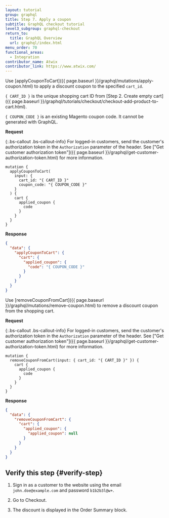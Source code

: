 ```yaml
---
layout: tutorial
group: graphql
title: Step 7. Apply a coupon
subtitle: GraphQL checkout tutorial
level3_subgroup: graphql-checkout
return_to:
  title: GraphQL Overview
  url: graphql/index.html
menu_order: 70
functional_areas:
  - Integration
contributor_name: Atwix
contributor_link: https://www.atwix.com/
---
```


Use [applyCouponToCart]({{ page.baseurl }}/graphql/mutations/apply-coupon.html) to apply a discount coupon to the specified `cart_id`.

`{ CART_ID }` is the unique shopping cart ID from [Step 2. Create empty cart]({{ page.baseurl }}/graphql/tutorials/checkout/checkout-add-product-to-cart.html).

`{ COUPON_CODE }` is an existing Magento coupon code. It cannot be generated with GraphQL.

**Request**

{:.bs-callout .bs-callout-info}
For logged-in customers, send the customer's authorization token in the `Authorization` parameter of the header. See ["Get customer authorization token"]({{ page.baseurl }}/graphql/get-customer-authorization-token.html) for more information.

```text
mutation {
  applyCouponToCart(
    input: {
      cart_id: "{ CART_ID }"
      coupon_code: "{ COUPON_CODE }"
    }
  ) {
    cart {
      applied_coupon {
        code
      }
    }
  }
}
```

**Response**

```json
{
  "data": {
    "applyCouponToCart": {
      "cart": {
        "applied_coupon": {
          "code": "{ COUPON_CODE }"
        }
      }
    }
  }
}
```

Use [removeCouponFromCart]({{ page.baseurl }}/graphql/mutations/remove-coupon.html) to remove a discount coupon from the shopping cart.

**Request**

{:.bs-callout .bs-callout-info}
For logged-in customers, send the customer's authorization token in the `Authorization` parameter of the header. See ["Get customer authorization token"]({{ page.baseurl }}/graphql/get-customer-authorization-token.html) for more information.

```text
mutation {
  removeCouponFromCart(input: { cart_id: "{ CART_ID }" }) {
    cart {
      applied_coupon {
        code
      }
    }
  }
}
```

**Response**

```json
{
  "data": {
    "removeCouponFromCart": {
      "cart": {
        "applied_coupon": {
          "applied_coupon": null
        }
      }
    }
  }
}
```

## Verify this step {#verify-step}

1. Sign in as a customer to the website using the email `john.doe@example.com` and password `b1b2b3l@w+`.

1. Go to Checkout.

1. The discount is displayed in the Order Summary block.
